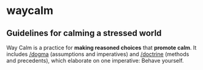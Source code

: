 # waycalm
## Guidelines for calming a stressed world
Way Calm is a practice for __making reasoned choices__ that __promote calm__. It includes [/dogma](dogma) (assumptions and imperatives) and [/doctrine](doctrine) (methods and precedents), which elaborate on one imperative: Behave yourself.
